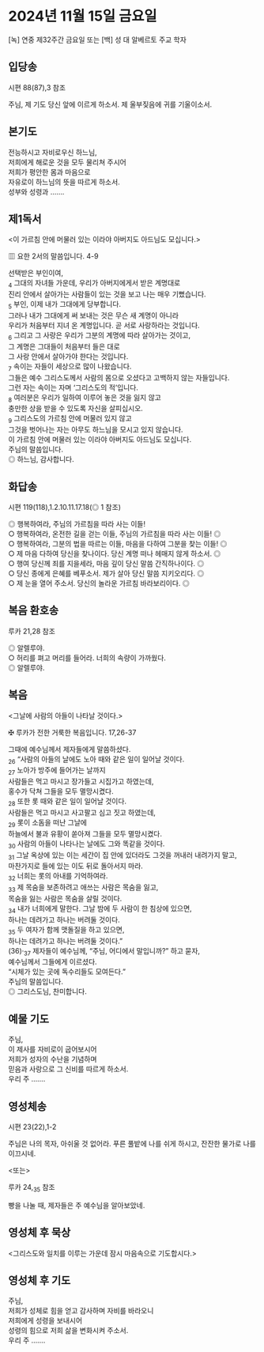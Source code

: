 # 2024년 11월 15일 금요일

[녹] 연중 제32주간 금요일 또는 [백] 성 대 알베르토 주교 학자  


## 입당송

시편 88(87),3 참조

주님, 제 기도 당신 앞에 이르게 하소서. 제 울부짖음에 귀를 기울이소서.  
  
## 본기도

전능하시고 자비로우신 하느님,  
저희에게 해로운 것을 모두 물리쳐 주시어  
저희가 평안한 몸과 마음으로  
자유로이 하느님의 뜻을 따르게 하소서.  
성부와 성령과 …….  
  
## 제1독서

<이 가르침 안에 머물러 있는 이라야 아버지도 아드님도 모십니다.>

▥ 요한 2서의 말씀입니다. 4-9

선택받은 부인이여,  
<sub>4</sub> 그대의 자녀들 가운데, 우리가 아버지에게서 받은 계명대로  
진리 안에서 살아가는 사람들이 있는 것을 보고 나는 매우 기뻤습니다.  
<sub>5</sub> 부인, 이제 내가 그대에게 당부합니다.  
그러나 내가 그대에게 써 보내는 것은 무슨 새 계명이 아니라  
우리가 처음부터 지녀 온 계명입니다. 곧 서로 사랑하라는 것입니다.  
<sub>6</sub> 그리고 그 사랑은 우리가 그분의 계명에 따라 살아가는 것이고,  
그 계명은 그대들이 처음부터 들은 대로  
그 사랑 안에서 살아가야 한다는 것입니다.  
<sub>7</sub> 속이는 자들이 세상으로 많이 나왔습니다.  
그들은 예수 그리스도께서 사람의 몸으로 오셨다고 고백하지 않는 자들입니다.  
그런 자는 속이는 자며 ‘그리스도의 적’입니다.  
<sub>8</sub> 여러분은 우리가 일하여 이루어 놓은 것을 잃지 않고  
충만한 상을 받을 수 있도록 자신을 살피십시오.  
<sub>9</sub> 그리스도의 가르침 안에 머물러 있지 않고  
그것을 벗어나는 자는 아무도 하느님을 모시고 있지 않습니다.  
이 가르침 안에 머물러 있는 이라야 아버지도 아드님도 모십니다.  
주님의 말씀입니다.  
◎ 하느님, 감사합니다.  
  
## 화답송

시편 119(118),1.2.10.11.17.18(◎ 1 참조)

◎ 행복하여라, 주님의 가르침을 따라 사는 이들!  
○ 행복하여라, 온전한 길을 걷는 이들, 주님의 가르침을 따라 사는 이들! ◎  
○ 행복하여라, 그분의 법을 따르는 이들, 마음을 다하여 그분을 찾는 이들! ◎  
○ 제 마음 다하여 당신을 찾나이다. 당신 계명 떠나 헤매지 않게 하소서. ◎  
○ 행여 당신께 죄를 지을세라, 마음 깊이 당신 말씀 간직하나이다. ◎  
○ 당신 종에게 은혜를 베푸소서. 제가 살아 당신 말씀 지키오리다. ◎  
○ 제 눈을 열어 주소서. 당신의 놀라운 가르침 바라보리이다. ◎  
  
## 복음 환호송

루카 21,28 참조

◎ 알렐루야.  
○ 허리를 펴고 머리를 들어라. 너희의 속량이 가까웠다.  
◎ 알렐루야.  
  
## 복음

<그날에 사람의 아들이 나타날 것이다.>

✠ 루카가 전한 거룩한 복음입니다. 17,26-37

그때에 예수님께서 제자들에게 말씀하셨다.  
<sub>26</sub> “사람의 아들의 날에도 노아 때와 같은 일이 일어날 것이다.  
<sub>27</sub> 노아가 방주에 들어가는 날까지  
사람들은 먹고 마시고 장가들고 시집가고 하였는데,  
홍수가 닥쳐 그들을 모두 멸망시켰다.  
<sub>28</sub> 또한 롯 때와 같은 일이 일어날 것이다.  
사람들은 먹고 마시고 사고팔고 심고 짓고 하였는데,  
<sub>29</sub> 롯이 소돔을 떠난 그날에  
하늘에서 불과 유황이 쏟아져 그들을 모두 멸망시켰다.  
<sub>30</sub> 사람의 아들이 나타나는 날에도 그와 똑같을 것이다.  
<sub>31</sub> 그날 옥상에 있는 이는 세간이 집 안에 있더라도 그것을 꺼내러 내려가지 말고,  
마찬가지로 들에 있는 이도 뒤로 돌아서지 마라.  
<sub>32</sub> 너희는 롯의 아내를 기억하여라.  
<sub>33</sub> 제 목숨을 보존하려고 애쓰는 사람은 목숨을 잃고,  
목숨을 잃는 사람은 목숨을 살릴 것이다.  
<sub>34</sub> 내가 너희에게 말한다. 그날 밤에 두 사람이 한 침상에 있으면,  
하나는 데려가고 하나는 버려둘 것이다.  
<sub>35</sub> 두 여자가 함께 맷돌질을 하고 있으면,  
하나는 데려가고 하나는 버려둘 것이다.”  
(36)·<sub>37</sub> 제자들이 예수님께, “주님, 어디에서 말입니까?” 하고 묻자,  
예수님께서 그들에게 이르셨다.  
“시체가 있는 곳에 독수리들도 모여든다.”  
주님의 말씀입니다.  
◎ 그리스도님, 찬미합니다.  
  
## 예물 기도

주님,  
이 제사를 자비로이 굽어보시어  
저희가 성자의 수난을 기념하며  
믿음과 사랑으로 그 신비를 따르게 하소서.  
우리 주 …….  
  
## 영성체송

시편 23(22),1-2

주님은 나의 목자, 아쉬울 것 없어라. 푸른 풀밭에 나를 쉬게 하시고, 잔잔한 물가로 나를 이끄시네.  
  
<또는>  
  
루카 24,<sub>35</sub> 참조  
  
빵을 나눌 때, 제자들은 주 예수님을 알아보았네.  
## 영성체 후 묵상

<그리스도와 일치를 이루는 가운데 잠시 마음속으로 기도합시다.>  
## 영성체 후 기도

주님,  
저희가 성체로 힘을 얻고 감사하며 자비를 바라오니  
저희에게 성령을 보내시어  
성령의 힘으로 저희 삶을 변화시켜 주소서.  
우리 주 …….